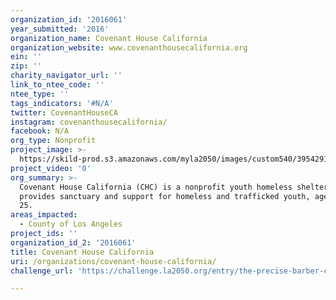 ```yaml
---
organization_id: '2016061'
year_submitted: '2016'
organization_name: Covenant House California
organization_website: www.covenanthousecalifornia.org
ein: ''
zip: ''
charity_navigator_url: ''
link_to_ntee_code: ''
ntee_type: ''
tags_indicators: '#N/A'
twitter: CovenantHouseCA
instagram: covenanthousecalifornia/
facebook: N/A
org_type: Nonprofit
project_image: >-
  https://skild-prod.s3.amazonaws.com/myla2050/images/custom540/3954291065741-team90.jpg
project_video: '0'
org_summary: >-
  Covenant House California (CHC) is a nonprofit youth homeless shelter that
  provides sanctuary and support for homeless and trafficked youth, ages 18 to
  25.
areas_impacted:
  - County of Los Angeles
project_ids: ''
organization_id_2: '2016061'
title: Covenant House California
uri: /organizations/covenant-house-california/
challenge_url: 'https://challenge.la2050.org/entry/the-precise-barber-college'

---
```

